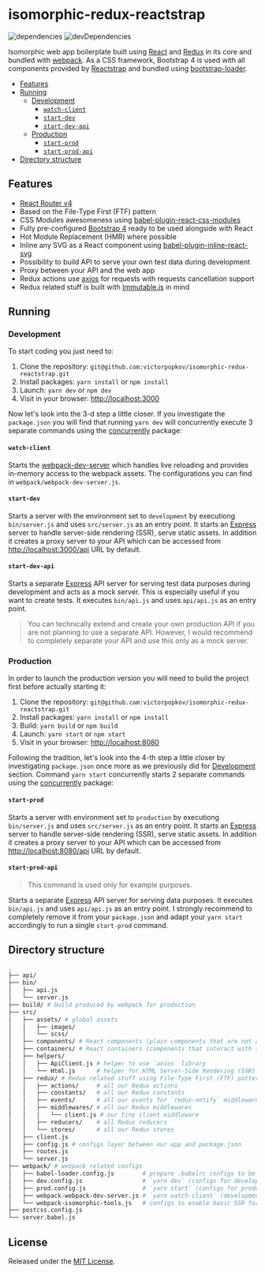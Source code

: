 # isomorphic-redux-reactstrap

![dependencies](https://img.shields.io/david/victorpopkov/isomorphic-redux-reactstrap.svg)
![devDependencies](https://img.shields.io/david/dev/victorpopkov/isomorphic-redux-reactstrap.svg)

Isomorphic web app boilerplate built using [React](https://github.com/facebook/react) and [Redux](https://github.com/reactjs/react-redux) in its core and bundled with [webpack](https://github.com/webpack/webpack). As a CSS framework, Bootstrap 4 is used with all components provided by [Reactstrap](https://github.com/reactstrap/reactstrap) and bundled using [bootstrap-loader](https://github.com/shakacode/bootstrap-loader).

- [Features](#features)
- [Running](#running)
  - [Development](#development)
    - [`watch-client`](#watch-client)
    - [`start-dev`](#start-dev)
    - [`start-dev-api`](#start-dev-api)
  - [Production](#production)
    - [`start-prod`](#start-prod)
    - [`start-prod-api`](#start-prod-api)
- [Directory structure](#directory-structure)

## Features

- [React Router v4](https://github.com/ReactTraining/react-router)
- Based on the File-Type First (FTF) pattern
- CSS Modules awesomeness using [babel-plugin-react-css-modules](https://github.com/gajus/babel-plugin-react-css-modules)
- Fully pre-configured [Bootstrap 4](https://getbootstrap.com/) ready to be used
alongside with React
- Hot Module Replacement (HMR) where possible
- Inline any SVG as a React component using [babel-plugin-inline-react-svg](https://github.com/kesne/babel-plugin-inline-react-svg)
- Possibility to build API to serve your own test data during development
- Proxy between your API and the web app
- Redux actions use [axios](https://github.com/axios/axios) for requests with
requests cancellation support
- Redux related stuff is built with [Immutable.js](https://facebook.github.io/immutable-js/)
in mind

## Running

### Development

To start coding you just need to:

1. Clone the repository:
`git@github.com:victorpopkov/isomorphic-redux-reactstrap.git`
2. Install packages: `yarn install` or `npm install`
3. Launch: `yarn dev` or `npm dev`
4. Visit in your browser: [http://localhost:3000](http://localhost:3000)

Now let's look into the 3-d step a little closer. If you investigate the
`package.json` you will find that running `yarn dev` will concurrently execute 3
separate commands using the [concurrently](https://github.com/kimmobrunfeldt/concurrently) package:

#### `watch-client`

Starts the [webpack-dev-server](https://github.com/webpack/webpack-dev-server)
which handles live reloading and provides in-memory access to the webpack
assets. The configurations you can find in `webpack/webpack-dev-server.js`.

#### `start-dev`

Starts a server with the environment set to `development` by executiong
`bin/server.js` and uses `src/server.js` as an entry point. It starts an [Express](https://github.com/expressjs/express)
server to handle server-side rendering (SSR), serve static assets. In addition
it creates a proxy server to your API which can be accessed from [http://localhost:3000/api](http://localhost:3000/api/)
URL by default.

#### `start-dev-api`

Starts a separate [Express](https://github.com/expressjs/express) API server for
serving test data purposes during development and acts as a mock server. This is
especially useful if you want to create tests. It executes `bin/api.js` and uses
`api/api.js` as an entry point.

> You can technically extend and create your own production API if you are not
> planning to use a separate API. However, I would recommend to completely
> separate your API and use this only as a mock server.

### Production

In order to launch the production version you will need to build the project
first before actually starting it:

1. Clone the repository:
`git@github.com:victorpopkov/isomorphic-redux-reactstrap.git`
2. Install packages: `yarn install` or `npm install`
3. Build: `yarn build` or `npm build`
4. Launch: `yarn start` or `npm start`
5. Visit in your browser: [http://localhost:8080](http://localhost:8080)

Following the tradition, let's look into the 4-th step a little closer by
investigating `package.json` once more as we previously did for [Development](#development) section.
Command `yarn start` concurrently starts 2 separate commands using the [concurrently](https://github.com/kimmobrunfeldt/concurrently) package:

#### `start-prod`

Starts a server with environment set to `production` by executiong
`bin/server.js` and uses `src/server.js` as an entry point. It starts an [Express](https://github.com/expressjs/express)
server to handle server-side rendering (SSR), serve static assets. In addition
it creates a proxy server to your API which can be accessed from [http://localhost:8080/api](http://localhost:8080/api/)
URL by default.

#### `start-prod-api`

> This command is used only for example purposes.

Starts a separate [Express](https://github.com/expressjs/express) API server for
serving data purposes. It executes `bin/api.js` and uses `api/api.js` as an
entry point. I strongly recommend to completely remove it from your
`package.json` and adapt your `yarn start` accordingly to run a single
`start-prod` command.

## Directory structure

```bash
.
├── api/                         
├── bin/
│   ├── api.js
│   └── server.js
├── build/ # build produced by webpack for production
├── src/
│   ├── assets/ # global assets
│   │   ├── images/
│   │   └── scss/
│   ├── components/ # React components (plain components that are not aware of state)
│   ├── containers/ # React containers (components that interact with state)
│   ├── helpers/
│   │   ├── ApiClient.js # helper to use `axios` library
│   │   └── Html.js      # helper for HTML Server-Side Rendering (SSR)
│   ├── redux/ # Redux related stuff using File-Type First (FTF) pattern
│   │   ├── actions/     # all our Redux actions
│   │   ├── constants/   # all our Redux constants
│   │   ├── events/      # all our events for `redux-notify` middleware
│   │   ├── middlewares/ # all our Redux middlewares
│   │   │   └── client.js # our tiny client middleware
│   │   ├── reducers/    # all Redux reducers
│   │   └── stores/      # all our Redux stores
│   ├── client.js
│   ├── config.js # configs layer between our app and package.json
│   ├── routes.js
│   └── server.js
├── webpack/ # webpack related configs
│   ├── babel-loader.config.js        # prepare .babelrc configs to be consumed by babel-loader
│   ├── dev.config.js                 # `yarn dev` (configs for development)
│   ├── prod.config.js                # `yarn start` (configs for production)
│   ├── webpack-webpack-dev-server.js # `yarn watch-client` (development server with HMR)
│   └── webpack-isomorphic-tools.js   # configs to enable basic SSR for assets
├── postcss.config.js
└── server.babel.js
```

## License

Released under the [MIT License](https://opensource.org/licenses/MIT).

